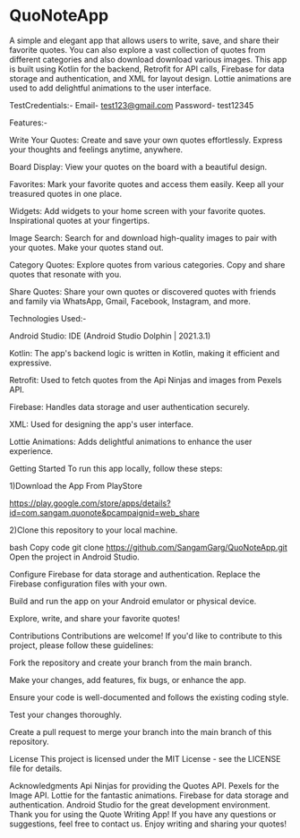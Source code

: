 # QuoNoteApp
A simple and elegant app that allows users to write, save, and share their favorite quotes. 
You can also explore a vast collection of quotes from different categories and also download download various images. 
This app is built using Kotlin for the backend, Retrofit for API calls, Firebase for data storage and authentication, and XML for layout design. 
Lottie animations are used to add delightful animations to the user interface.

TestCredentials:-
Email- test123@gmail.com
Password- test12345

Features:-

Write Your Quotes: Create and save your own quotes effortlessly. Express your thoughts and feelings anytime, anywhere.

Board Display: View your quotes on the board with a beautiful design. 

Favorites: Mark your favorite quotes and access them easily. Keep all your treasured quotes in one place.

Widgets: Add widgets to your home screen with your favorite quotes. Inspirational quotes at your fingertips.

Image Search: Search for and download high-quality images to pair with your quotes. Make your quotes stand out.

Category Quotes: Explore quotes from various categories. Copy and share quotes that resonate with you.

Share Quotes: Share your own quotes or discovered quotes with friends and family via WhatsApp, Gmail, Facebook, Instagram, and more.

Technologies Used:-


Android Studio: IDE (Android Studio Dolphin | 2021.3.1)

Kotlin: The app's backend logic is written in Kotlin, making it efficient and expressive.

Retrofit: Used to fetch quotes from the Api Ninjas and images from Pexels API.

Firebase: Handles data storage and user authentication securely.

XML: Used for designing the app's user interface.

Lottie Animations: Adds delightful animations to enhance the user experience.

Getting Started
To run this app locally, follow these steps:

1)Download the App From PlayStore

https://play.google.com/store/apps/details?id=com.sangam.quonote&pcampaignid=web_share


2)Clone this repository to your local machine.

bash
Copy code
git clone https://github.com/SangamGarg/QuoNoteApp.git
Open the project in Android Studio.

Configure Firebase for data storage and authentication. Replace the Firebase configuration files with your own.

Build and run the app on your Android emulator or physical device.

Explore, write, and share your favorite quotes!

Contributions
Contributions are welcome! If you'd like to contribute to this project, please follow these guidelines:

Fork the repository and create your branch from the main branch.

Make your changes, add features, fix bugs, or enhance the app.

Ensure your code is well-documented and follows the existing coding style.

Test your changes thoroughly.

Create a pull request to merge your branch into the main branch of this repository.

License
This project is licensed under the MIT License - see the LICENSE file for details.

Acknowledgments
Api Ninjas for providing the Quotes API.
Pexels for the Image API.
Lottie for the fantastic animations.
Firebase for data storage and authentication.
Android Studio for the great development environment.
Thank you for using the Quote Writing App! If you have any questions or suggestions, feel free to contact us. Enjoy writing and sharing your quotes!
